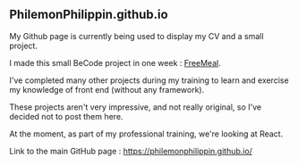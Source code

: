 ## PhilemonPhilippin.github.io

My Github page is currently being used to display my CV and a small project.

I made this small BeCode project in one week : [FreeMeal](https://philemonphilippin.github.io/becode-exercises/freemeal/).

I've completed many other projects during my training to learn and exercise my knowledge of front end (without any framework).

These projects aren't very impressive, and not really original, so I've decided not to post them here.

At the moment, as part of my professional training, we're looking at React.

Link to the main GitHub page : https://philemonphilippin.github.io/
